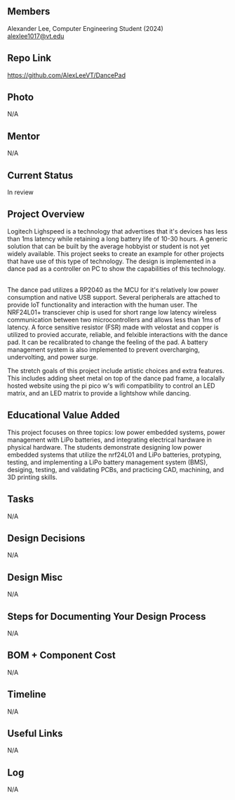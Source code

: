 ## Members
Alexander Lee, Computer Engineering Student (2024) <br>
alexlee1017@vt.edu

## Repo Link
<a class="button is-link" href="[https://magicmirror.builders/](https://github.com/AlexLeeVT/DancePad)" >https://github.com/AlexLeeVT/DancePad</a>

## Photo
N/A

## Mentor
N/A

## Current Status
In review

## Project Overview
Logitech Lighspeed is a technology that advertises that it's devices has less than 1ms latency while retaining a long battery life of 10-30 hours. A generic solution that can be built by the average hobbyist or student is not yet widely available. This project seeks to create an example for other projects that have use of this type of technology. The design is implemented in a dance pad as a controller on PC to show the capabilities of this technology.<br><br>

The dance pad utilizes a RP2040 as the MCU for it's relatively low power consumption and native USB support. Several peripherals are attached to provide IoT functionality and interaction with the human user. The NRF24L01+ transciever chip is used for short range low latency wireless communication between two microcontrollers and allows less than 1ms of latency. A force sensitive resistor (FSR) made with velostat and copper is utilized to provied accurate, reliable, and felxible interactions with the dance pad. It can be recalibrated to change the feeling of the pad. A battery management system is also implemented to prevent overcharging, undervolting, and power surge.

The stretch goals of this project include artistic choices and extra features. This includes adding sheet metal on top of the dance pad frame, a localally hosted website using the pi pico w's wifi compatibility to control an LED matrix, and an LED matrix to provide a lightshow while dancing.

## Educational Value Added
This project focuses on three topics: low power embedded systems, power management with LiPo batteries, and integrating electrical hardware in physical hardware. The students demonstrate designing low power embedded systems that utilize the nrf24L01 and LiPo batteries, protyping, testing, and implementing a LiPo battery management system (BMS), desiging, testing, and validating PCBs, and practicing CAD, machining, and 3D printing skills. 

## Tasks
N/A

## Design Decisions
N/A

## Design Misc
N/A

## Steps for Documenting Your Design Process
N/A

## BOM + Component Cost
N/A

## Timeline
N/A

## Useful Links
N/A

## Log
N/A

